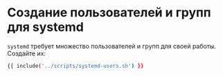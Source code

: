 # Создание пользователей и групп для systemd

`systemd` требует множество пользователей и групп для своей работы. Создайте их:

```bash 
{{ include('../scripts/systemd-users.sh') }}
```


